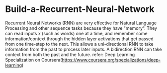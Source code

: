 # Build-a-Recurrent-Neural-Network
Recurrent Neural Networks (RNN) are very effective for Natural Language Processing and other sequence tasks because they have "memory". They can read inputs x<t> (such as words) one at a time, and remember some information/context through the hidden layer activations that get passed from one time-step to the next. This allows a uni-directional RNN to take information from the past to process later inputs. A bidirection RNN can take context from both the past and the future.
refer: Deep Learning Specialization on Coursera(https://www.coursera.org/specializations/deep-learning)
